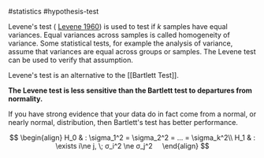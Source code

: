 #statistics  #hypothesis-test 

Levene's test ( [Levene 1960](https://www.itl.nist.gov/div898/handbook/eda/section4/eda43.htm#Levene)) is used to test if _k_ samples have equal variances. Equal variances across samples is called homogeneity of variance.
Some statistical tests, for example the analysis of variance, assume that variances are equal across groups or samples. The Levene test can be used to verify that assumption.

Levene's test is an alternative to the [[Bartlett Test]]. 

**The Levene test is less sensitive than the Bartlett test to departures from normality.**

If you have strong evidence that your data do in fact come from a normal, or nearly normal, distribution, then Bartlett's test has better performance.

$$
\begin{align}
H_0 & : \sigma_1^2 = \sigma_2^2 = ... = \sigma_k^2\\
H_1 & : \exists i\ne j, \; σ_i^2 \ne σ_j^2    
\end{align}
$$




